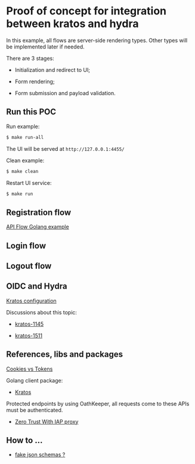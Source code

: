 # Proof of concept for integration between kratos and hydra

In this example, all flows are server-side rendering types. Other types will be implemented later if needed.

There are 3 stages:

- Initialization and redirect to UI;

- Form rendering;

- Form submission and payload validation.

## Run this POC

Run example:
```bash
$ make run-all
```

The UI will be served at `http://127.0.0.1:4455/`

Clean example:
```bash
$ make clean
```

Restart UI service:
```bash
$ make run
```

## Registration flow

[API Flow Golang example](https://www.ory.sh/kratos/docs/next/self-service/flows/user-registration/#registration-with-usernameemail-and-password-1)

## Login flow

## Logout flow

## OIDC and Hydra

[Kratos configuration](https://www.ory.sh/kratos/docs/concepts/credentials/openid-connect-oidc-oauth2/#configuration)

Discussions about this topic:

- [kratos-1145](https://github.com/ory/kratos/discussions/1145)

- [kratos-1511](https://github.com/ory/kratos/discussions/1511)

## References, libs and packages

[Cookies vs Tokens](https://dzone.com/articles/cookies-vs-tokens-the-definitive-guide)

Golang client package:

- [Kratos](https://pkg.go.dev/github.com/ory/kratos-client-go)

Protected endpoints by using OathKeeper, all requests come to these APIs must be authenticated.

- [Zero Trust With IAP proxy](https://www.ory.sh/kratos/docs/guides/zero-trust-iap-proxy-identity-access-proxy/)

## How to ...

- [fake json schemas ?](https://json-schema-faker.js.org/)
